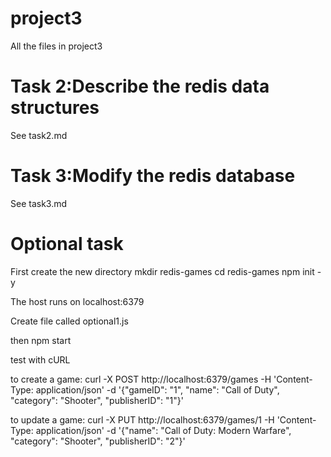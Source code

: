 # project3
All the files in project3

# Task 2:Describe the redis data structures
See task2.md

# Task 3:Modify the redis database
See task3.md

# Optional task
First create the new directory
mkdir redis-games
cd redis-games
npm init -y

The host runs on localhost:6379

Create file called optional1.js

then npm start

test with cURL

to create a game:
curl -X POST http://localhost:6379/games -H 'Content-Type: application/json' -d '{"gameID": "1", "name": "Call of Duty", "category": "Shooter", "publisherID": "1"}'

to update a game:
curl -X PUT http://localhost:6379/games/1 -H 'Content-Type: application/json' -d '{"name": "Call of Duty: Modern Warfare", "category": "Shooter", "publisherID": "2"}'
